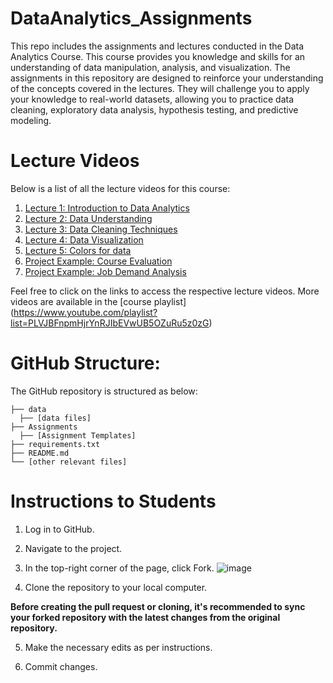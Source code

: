 # DataAnalytics_Assignments

This repo includes the assignments and lectures conducted in the Data Analytics Course. This course provides you knowledge and skills for an understanding of data manipulation, analysis, and visualization. The assignments in this repository are designed to reinforce your understanding of the concepts covered in the lectures. They will challenge you to apply your knowledge to real-world datasets, allowing you to practice data cleaning, exploratory data analysis, hypothesis testing, and predictive modeling. 

# Lecture Videos

Below is a list of all the lecture videos for this course:

1. [Lecture 1: Introduction to Data Analytics](https://youtu.be/HwEGNYqU8G0)
2. [Lecture 2: Data Understanding](https://youtu.be/WJbAhirOIig)
3. [Lecture 3: Data Cleaning Techniques](https://youtu.be/tXumQ1rBgbc)
4. [Lecture 4: Data Visualization](https://youtu.be/dTNePAQhYic)
5. [Lecture 5: Colors for data](https://youtu.be/e7JiUoaDWMQ)
6. [Project Example: Course Evaluation](https://youtu.be/AmBy3jgO-pg)
7. [Project Example: Job Demand Analysis](https://youtu.be/GixSk0kZi1c)

Feel free to click on the links to access the respective lecture videos.
More videos are available in the [course playlist] (https://www.youtube.com/playlist?list=PLVJBFnpmHjrYnRJIbEVwUB5OZuRu5z0zG)


# GitHub Structure:
The GitHub repository is structured as below:
```
├── data
  ├── [data files]   
├── Assignments
  ├── [Assignment Templates] 
├── requirements.txt
├── README.md
└── [other relevant files]
```
# Instructions to Students

1) Log in to GitHub.
2) Navigate to the project.
3) In the top-right corner of the page, click Fork.
![image](https://github.com/myothida/DataAnalytics_Assignments/assets/88795729/e226ec2b-ffcf-4c5d-946f-6e1a63150953)



5) Clone the repository to your local computer.

**Before creating the pull request or cloning, it's recommended to sync your forked repository with the latest changes from the original repository.**

5) Make the necessary edits as per instructions.
   
7) Commit changes.



